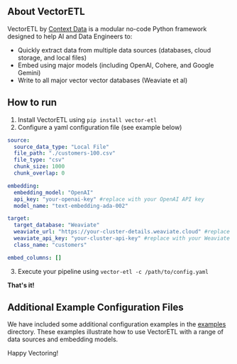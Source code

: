 
## About VectorETL
VectorETL by [Context Data](https://contextdata.ai) is a modular no-code Python framework designed to help AI and Data Engineers to:
- Quickly extract data from multiple data sources (databases, cloud storage, and local files)
- Embed using major models (including OpenAI, Cohere, and Google Gemini)
- Write to all major vector vector databases (Weaviate et al)

## How to run
1. Install VectorETL using `pip install vector-etl`
2. Configure a yaml configuration file (see example below)

```yaml
source:
  source_data_type: "Local File"
  file_path: "./customers-100.csv"
  file_type: "csv"
  chunk_size: 1000
  chunk_overlap: 0

embedding:
  embedding_model: "OpenAI"
  api_key: "your-openai-key" #replace with your OpenAI API key
  model_name: "text-embedding-ada-002"

target:
  target_database: "Weaviate"
  weaviate_url: "https://your-cluster-details.weaviate.cloud" #replace with your Weaviate cluster url
  weaviate_api_key: "your-cluster-api-key" #replace with your Weaviate API keys
  class_name: "customers"

embed_columns: []
```

3. Execute your pipeline using `vector-etl -c /path/to/config.yaml`

**That's it!**

## Additional Example Configuration Files

We have included some additional configuration examples in the [examples](examples) directory. These examples illustrate how to use VectorETL with a range of data sources and embedding models.

Happy Vectoring!
